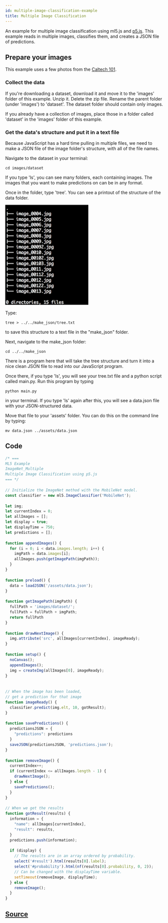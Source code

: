 ```yaml
---
id: multiple-image-classification-example
title: Multiple Image Classification
---
```


An example for multiple image classification using ml5.js and [p5.js](https://p5js.org/). This example reads in multiple images, classifies them, and creates a JSON file of predictions.

## Prepare your images

This example uses a few photos from the [Caltech 101](http://www.vision.caltech.edu/Image_Datasets/Caltech101/).

### Collect the data
If you're downloading a dataset, download it and move it to the 'images' folder of this example. Unzip it. Delete the zip file. Rename the parent folder (under 'images') to 'dataset'. The dataset folder should contain only images.

If you already have a collection of images, place those in a folder called 'dataset' in the 'images' folder of this example.

### Get the data's structure and put it in a text file
Because JavaScript has a hard time pulling in multiple files, we need to make a JSON file of the image folder's structure, with all of the file names.

Navigate to the dataset in your terminal:

```shell
cd images/dataset
```

If you type 'ls', you can see many folders, each containing images. The images that you want to make predictions on can be in any format.

Once in the folder, type 'tree'. You can see a printout of the structure of the data folder. 

<img src="assets/img/tree.png" style="margin:0px" />

Type:

```shell
tree > ../../make_json/tree.txt
```

to save this structure to a text file in the "make_json" folder.

Next, navigate to the make_json folder:

```shell
cd ../../make_json
```

There is a program here that will take the tree structure and turn it into a nice clean JSON file to read into our JavaScript program.

Once there, if you type 'ls', you will see your tree.txt file and a python script called main.py. Run this program by typing

```shell
python main.py
```

in your terminal. If you type 'ls' again after this, you will see a data.json file with your JSON-structured data.

Move that file to your 'assets' folder. You can do this on the command line by typing:

```shell
mv data.json ../assets/data.json
```

## Code
```javascript
/* ===
ML5 Example
ImageNet_Multiple
Multiple Image Classification using p5.js
=== */

// Initialize the ImageNet method with the MobileNet model.
const classifier = new ml5.ImageClassifier('MobileNet');

let img;
let currentIndex = 0;
let allImages = [];
let display = true;
let displayTime = 750;
let predictions = [];

function appendImages() {
  for (i = 0; i < data.images.length; i++) {
    imgPath = data.images[i];
    allImages.push(getImagePath(imgPath));
  }
}

function preload() {
  data = loadJSON('/assets/data.json');
}

function getImagePath(imgPath) {
  fullPath = 'images/dataset/';
  fullPath = fullPath + imgPath;
  return fullPath
}

function drawNextImage() {
  img.attribute('src', allImages[currentIndex], imageReady);
}

function setup() {
  noCanvas();
  appendImages();
  img = createImg(allImages[0], imageReady);
}


// When the image has been loaded,
// get a prediction for that image
function imageReady() {
  classifier.predict(img.elt, 10, gotResult);
}

function savePredictions() {
  predictionsJSON = {
    "predictions": predictions
  }
  saveJSON(predictionsJSON, 'predictions.json');
}

function removeImage() {
  currentIndex++;
  if (currentIndex <= allImages.length - 1) {
    drawNextImage();
  } else {
    savePredictions();
  }
}

// When we get the results
function gotResult(results) {
  information = {
    "name": allImages[currentIndex],
    "result": results,
  }
  predictions.push(information);

  if (display) {
    // The results are in an array ordered by probability.
    select('#result').html(results[0].label);
    select('#probability').html(nf(results[0].probability, 0, 2));
    // Can be changed with the displayTime variable.
    setTimeout(removeImage, displayTime);
  } else {
    removeImage();
  }
}
```

## [Source](https://github.com/ml5js/ml5-examples/tree/master/p5js/ImageClassification_MultipleImages)
